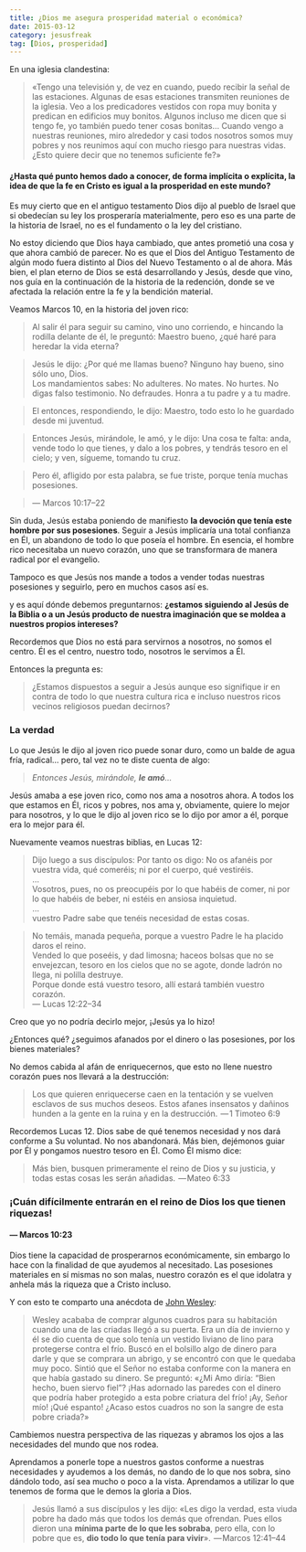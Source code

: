 ```yaml
---
title: ¿Dios me asegura prosperidad material o económica?
date: 2015-03-12
category: jesusfreak
tag: [Dios, prosperidad]
---
```


En una iglesia clandestina:

> «Tengo una televisión y, de vez en cuando, puedo recibir la señal de las estaciones. Algunas de esas estaciones transmiten reuniones de la iglesia. Veo a los predicadores vestidos con ropa muy bonita y predican en edificios muy bonitos. Algunos incluso me dicen que si tengo fe, yo también puedo tener cosas bonitas… Cuando vengo a nuestras reuniones, miro alrededor y casi todos nosotros somos muy pobres y nos reunimos aquí con mucho riesgo para nuestras vidas. ¿Esto quiere decir que no tenemos suficiente fe?»

#### ¿Hasta qué punto hemos dado a conocer, de forma implícita o explícita, la idea de que la fe en Cristo es igual a la prosperidad en este mundo?

Es muy cierto que en el antiguo testamento Dios dijo al pueblo de Israel que si obedecían su ley los prosperaría materialmente, pero eso es una parte de la historia de Israel, no es el fundamento o la ley del cristiano.

No estoy diciendo que Dios haya cambiado, que antes prometió una cosa y que ahora cambió de parecer. No es que el Dios del Antiguo Testamento de algún modo fuera distinto al Dios del Nuevo Testamento o al de ahora. Más bien, el plan eterno de Dios se está desarrollando y Jesús, desde que vino, nos guía en la continuación de la historia de la redención, donde se ve afectada la relación entre la fe y la bendición material.

Veamos Marcos 10, en la historia del joven rico:

> Al salir él para seguir su camino, vino uno corriendo, e hincando la rodilla delante de él, le preguntó: Maestro bueno, ¿qué haré para heredar la vida eterna?

> Jesús le dijo: ¿Por qué me llamas bueno? Ninguno hay bueno, sino sólo uno, Dios.  
> Los mandamientos sabes: No adulteres. No mates. No hurtes. No digas falso testimonio. No defraudes. Honra a tu padre y a tu madre.

> El entonces, respondiendo, le dijo: Maestro, todo esto lo he guardado desde mi juventud.

> Entonces Jesús, mirándole, le amó, y le dijo: Una cosa te falta: anda, vende todo lo que tienes, y dalo a los pobres, y tendrás tesoro en el cielo; y ven, sígueme, tomando tu cruz.

> Pero él, afligido por esta palabra, se fue triste, porque tenía muchas posesiones.

> — Marcos 10:17–22

Sin duda, Jesús estaba poniendo de manifiesto **la devoción que tenía este hombre por sus posesiones**. Seguir a Jesús implicaría una total confianza en Él, un abandono de todo lo que poseía el hombre. En esencia, el hombre rico necesitaba un nuevo corazón, uno que se transformara de manera radical por el evangelio.

Tampoco es que Jesús nos mande a todos a vender todas nuestras posesiones y seguirlo, pero en muchos casos así es.

y es aquí dónde debemos preguntarnos: **¿estamos siguiendo al Jesús de la Biblia o a un Jesús producto de nuestra imaginación que se moldea a nuestros propios intereses?**

Recordemos que Dios no está para servirnos a nosotros, no somos el centro. Él es el centro, nuestro todo, nosotros le servimos a Él.

Entonces la pregunta es:

> ¿Estamos dispuestos a seguir a Jesús aunque eso signifique ir en contra de todo lo que nuestra cultura rica e incluso nuestros ricos vecinos religiosos puedan decirnos?

### La verdad

Lo que Jesús le dijo al joven rico puede sonar duro, como un balde de agua fría, radical… pero, tal vez no te diste cuenta de algo:

> _Entonces Jesús, mirándole,_ **_le amó_**_…_

Jesús amaba a ese joven rico, como nos ama a nosotros ahora. A todos los que estamos en Él, ricos y pobres, nos ama y, obviamente, quiere lo mejor para nosotros, y lo que le dijo al joven rico se lo dijo por amor a él, porque era lo mejor para él.

Nuevamente veamos nuestras biblias, en Lucas 12:

> Dijo luego a sus discípulos: Por tanto os digo: No os afanéis por vuestra vida, qué comeréis; ni por el cuerpo, qué vestiréis.  
> …  
> Vosotros, pues, no os preocupéis por lo que habéis de comer, ni por lo que habéis de beber, ni estéis en ansiosa inquietud.  
> …  
> vuestro Padre sabe que tenéis necesidad de estas cosas.

> No temáis, manada pequeña, porque a vuestro Padre le ha placido daros el reino.  
> Vended lo que poseéis, y dad limosna; haceos bolsas que no se envejezcan, tesoro en los cielos que no se agote, donde ladrón no llega, ni polilla destruye.  
> Porque donde está vuestro tesoro, allí estará también vuestro corazón.  
> — Lucas 12:22–34

Creo que yo no podría decirlo mejor, ¡Jesús ya lo hizo!

¿Entonces qué? ¿seguimos afanados por el dinero o las posesiones, por los bienes materiales?

No demos cabida al afán de enriquecernos, que esto no llene nuestro corazón pues nos llevará a la destrucción:

> Los que quieren enriquecerse caen en la tentación y se vuelven esclavos de sus muchos deseos. Estos afanes insensatos y dañinos hunden a la gente en la ruina y en la destrucción.
>  — 1 Timoteo 6:9

Recordemos Lucas 12. Dios sabe de qué tenemos necesidad y nos dará conforme a Su voluntad. No nos abandonará. Más bien, dejémonos guiar por Él y pongamos nuestro tesoro en Él. Como Él mismo dice:

> Más bien, busquen primeramente el reino de Dios y su justicia, y todas estas cosas les serán añadidas. 
> — Mateo 6:33

### ¡Cuán difícilmente entrarán en el reino de Dios los que tienen riquezas!

#### — Marcos 10:23

Dios tiene la capacidad de prosperarnos económicamente, sin embargo lo hace con la finalidad de que ayudemos al necesitado. Las posesiones materiales en sí mismas no son malas, nuestro corazón es el que idolatra y anhela más la riqueza que a Cristo incluso.

Y con esto te comparto una anécdota de [John Wesley](http://es.wikipedia.org/wiki/John_Wesley):

> Wesley acababa de comprar algunos cuadros para su habitación cuando una de las criadas llegó a su puerta. Era un día de invierno y él se dio cuenta de que solo tenía un vestido liviano de lino para protegerse contra el frío. Buscó en el bolsillo algo de dinero para darle y que se comprara un abrigo, y se encontró con que le quedaba muy poco. Sintió que el Señor no estaba conforme con la manera en que había gastado su dinero. Se preguntó: «¿Mi Amo diría: “Bien hecho, buen siervo fiel”? ¡Has adornado las paredes con el dinero que podría haber protegido a esta pobre criatura del frío! ¡Ay, Señor mío! ¡Qué espanto! ¿Acaso estos cuadros no son la sangre de esta pobre criada?»

Cambiemos nuestra perspectiva de las riquezas y abramos los ojos a las necesidades del mundo que nos rodea.

Aprendamos a ponerle tope a nuestros gastos conforme a nuestras necesidades y ayudemos a los demás, no dando de lo que nos sobra, sino dándolo todo, así sea mucho o poco a la vista. Aprendamos a utilizar lo que tenemos de forma que le demos la gloria a Dios.

> Jesús llamó a sus discípulos y les dijo: «Les digo la verdad, esta viuda pobre ha dado más que todos los demás que ofrendan. Pues ellos dieron una **mínima parte de lo que les sobraba**, pero ella, con lo pobre que es, **dio todo lo que tenía para vivir**». 
> — Marcos 12:41–44
